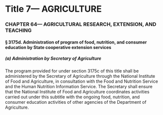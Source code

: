 
# Title 7— AGRICULTURE
### CHAPTER 64— AGRICULTURAL RESEARCH, EXTENSION, AND TEACHING
#### § 3175d. Administration of program of food, nutrition, and consumer education by State cooperative extension services
##### (a) Administration by Secretary of Agriculture

The program provided for under section 3175c of this title shall be administered by the Secretary of Agriculture through the National Institute of Food and Agriculture, in consultation with the Food and Nutrition Service and the Human Nutrition Information Service. The Secretary shall ensure that the National Institute of Food and Agriculture coordinates activities carried out under this subtitle with the ongoing food, nutrition, and consumer education activities of other agencies of the Department of Agriculture.
